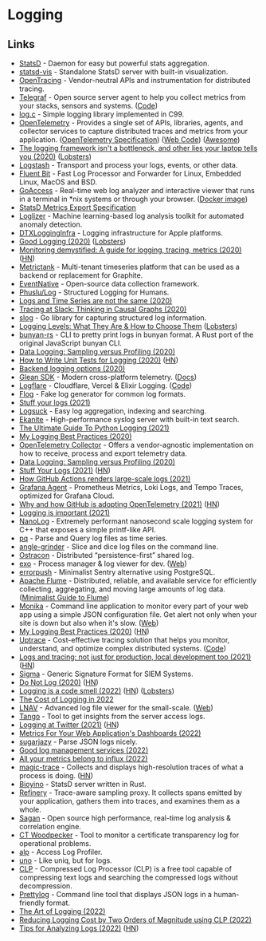 # Logging

## Links

- [StatsD](https://github.com/statsd/statsd) - Daemon for easy but powerful stats aggregation.
- [statsd-vis](https://github.com/rapidloop/statsd-vis) - Standalone StatsD server with built-in visualization.
- [OpenTracing](https://opentracing.io/) - Vendor-neutral APIs and instrumentation for distributed tracing.
- [Telegraf](https://www.influxdata.com/time-series-platform/telegraf/) - Open source server agent to help you collect metrics from your stacks, sensors and systems. ([Code](https://github.com/influxdata/telegraf))
- [log.c](https://github.com/rxi/log.c) - Simple logging library implemented in C99.
- [OpenTelemetry](https://opentelemetry.io/) - Provides a single set of APIs, libraries, agents, and collector services to capture distributed traces and metrics from your application. ([OpenTelemetry Specification](https://github.com/open-telemetry/opentelemetry-specification)) ([Web Code](https://github.com/open-telemetry/opentelemetry.io)) ([Awesome](https://github.com/magsther/awesome-opentelemetry))
- [The logging framework isn't a bottleneck, and other lies your laptop tells you (2020)](https://tech.davis-hansson.com/p/tower/) ([Lobsters](https://lobste.rs/s/od1ehi/logging_framework_isn_t_bottleneck_other))
- [Logstash](https://github.com/elastic/logstash) - Transport and process your logs, events, or other data.
- [Fluent Bit](https://github.com/fluent/fluent-bit) - Fast Log Processor and Forwarder for Linux, Embedded Linux, MacOS and BSD.
- [GoAccess](https://github.com/allinurl/goaccess) - Real-time web log analyzer and interactive viewer that runs in a terminal in \*nix systems or through your browser. ([Docker image](https://github.com/hectorm/docker-goaccess))
- [StatsD Metrics Export Specification](https://github.com/b/statsd_spec)
- [Loglizer](https://github.com/logpai/loglizer) - Machine learning-based log analysis toolkit for automated anomaly detection.
- [DTXLoggingInfra](https://github.com/wix/DTXLoggingInfra) - Logging infrastructure for Apple platforms.
- [Good Logging (2020)](https://henrikwarne.com/2020/07/23/good-logging/) ([Lobsters](https://lobste.rs/s/d8dk4r/good_logging))
- [Monitoring demystified: A guide for logging, tracing, metrics (2020)](https://techbeacon.com/enterprise-it/monitoring-demystified-guide-logging-tracing-metrics) ([HN](https://news.ycombinator.com/item?id=24006697))
- [Metrictank](https://github.com/grafana/metrictank) - Multi-tenant timeseries platform that can be used as a backend or replacement for Graphite.
- [EventNative](https://github.com/ksensehq/eventnative) - Open-source data collection framework.
- [Phuslu/Log](https://github.com/phuslu/log) - Structured Logging for Humans.
- [Logs and Time Series are not the same (2020)](https://www.philipotoole.com/logs-and-time-series-are-not-the-same/)
- [Tracing at Slack: Thinking in Causal Graphs (2020)](https://slack.engineering/tracing-at-slack-thinking-in-causal-graphs/)
- [slog](https://github.com/monzo/slog) - Go library for capturing structured log information.
- [Logging Levels: What They Are & How to Choose Them](https://sematext.com/blog/logging-levels/) ([Lobsters](https://lobste.rs/s/xilpkm/logging_levels_what_they_are_how_choose))
- [bunyan-rs](https://github.com/LukeMathWalker/bunyan) - CLI to pretty print logs in bunyan format. A Rust port of the original JavaScript bunyan CLI.
- [Data Logging: Sampling versus Profiling (2020)](https://medium.com/whylabs/data-logging-sampling-versus-profiling-96fa8997f5f5)
- [How to Write Unit Tests for Logging (2020)](https://principal-it.eu/2020/11/unit-tests-for-logging/) ([HN](https://news.ycombinator.com/item?id=25057372))
- [Backend logging options (2020)](https://twitter.com/frankdilo/status/1339485218881748992)
- [Glean SDK](https://github.com/mozilla/glean) - Modern cross-platform telemetry. ([Docs](https://mozilla.github.io/glean/book/index.html))
- [Logflare](https://logflare.app/) - Cloudflare, Vercel & Elixir Logging. ([Code](https://github.com/Logflare/logflare))
- [Flog](https://github.com/mingrammer/flog) - Fake log generator for common log formats.
- [Stuff your logs (2021)](https://engineering.backtrace.io/2021-01-11-stuff-your-logs/)
- [Logsuck](https://github.com/JackBister/logsuck) - Easy log aggregation, indexing and searching.
- [Ekanite](https://github.com/ekanite/ekanite) - High-performance syslog server with built-in text search.
- [The Ultimate Guide To Python Logging (2021)](https://khashtamov.com/en/ultimate-guide-to-python-logging/)
- [My Logging Best Practices (2020)](https://tuhrig.de/my-logging-best-practices/)
- [OpenTelemetry Collector](https://github.com/open-telemetry/opentelemetry-collector) - Offers a vendor-agnostic implementation on how to receive, process and export telemetry data.
- [Data Logging: Sampling versus Profiling (2020)](https://whylabs.ai/blog/posts/data-logging-sampling-versus-profiling)
- [Stuff Your Logs (2021)](https://pvk.ca/Blog/2021/01/11/stuff-your-logs/) ([HN](https://news.ycombinator.com/item?id=26510530))
- [How GitHub Actions renders large-scale logs (2021)](https://github.blog/2021-03-25-how-github-actions-renders-large-scale-logs/)
- [Grafana Agent](https://github.com/grafana/agent) - Prometheus Metrics, Loki Logs, and Tempo Traces, optimized for Grafana Cloud.
- [Why and how GitHub is adopting OpenTelemetry (2021)](https://github.blog/2021-05-26-why-and-how-github-is-adopting-opentelemetry/) ([HN](https://news.ycombinator.com/item?id=27294890))
- [Logging is important (2021)](https://gcollazo.com/logging-is-important/)
- [NanoLog](https://github.com/PlatformLab/NanoLog) - Extremely performant nanosecond scale logging system for C++ that exposes a simple printf-like API.
- [pq](https://github.com/iximiuz/pq) - Parse and Query log files as time series.
- [angle-grinder](https://github.com/rcoh/angle-grinder) - Slice and dice log files on the command line.
- [Ostracon](https://github.com/nathanieltornow/ostracon) - Distributed “persistence-first” shared log.
- [exo](https://github.com/deref/exo) - Process manager & log viewer for dev. ([Web](https://exo.deref.io/))
- [errorpush](https://github.com/hauxir/errorpush) - Minimalist Sentry alternative using PostgreSQL.
- [Apache Flume](https://flume.apache.org/) - Distributed, reliable, and available service for efficiently collecting, aggregating, and moving large amounts of log data. ([Minimalist Guide to Flume](https://tech.marksblogg.com/minimalist-guide-tutorial-flume.html))
- [Monika](https://github.com/hyperjumptech/monika) - Command line application to monitor every part of your web app using a simple JSON configuration file. Get alert not only when your site is down but also when it's slow. ([Web](https://monika.hyperjump.tech/))
- [My Logging Best Practices (2020)](https://tuhrig.de/my-logging-best-practices/) ([HN](https://news.ycombinator.com/item?id=28759492))
- [Uptrace](https://uptrace.dev/) - Cost-effective tracing solution that helps you monitor, understand, and optimize complex distributed systems. ([Code](https://github.com/uptrace/uptrace))
- [Logs and tracing: not just for production, local development too (2021)](https://incident.io/blog/tracing) ([HN](https://news.ycombinator.com/item?id=29187250))
- [Sigma](https://github.com/SigmaHQ/sigma) - Generic Signature Format for SIEM Systems.
- [Do Not Log (2020)](https://sobolevn.me/2020/03/do-not-log) ([HN](https://news.ycombinator.com/item?id=29810389))
- [Logging is a code smell (2022)](https://dave.autonoma.ca/blog/2022/01/08/logging-code-smell/) ([HN](https://news.ycombinator.com/item?id=29869000)) ([Lobsters](https://lobste.rs/s/lucopv/logging_is_code_smell))
- [The Cost of Logging in 2022](https://www.nearform.com/blog/the-cost-of-logging-in-2022/)
- [LNAV](https://github.com/tstack/lnav) - Advanced log file viewer for the small-scale. ([Web](https://lnav.org/))
- [Tango](https://github.com/roma-glushko/tango) - Tool to get insights from the server access logs.
- [Logging at Twitter (2021)](https://blog.twitter.com/engineering/en_us/topics/infrastructure/2021/logging-at-twitter-updated) ([HN](https://news.ycombinator.com/item?id=30393683))
- [Metrics For Your Web Application's Dashboards (2022)](https://sirupsen.com/metrics)
- [sugarjazy](https://github.com/chmouel/sugarjazy) - Parse JSON logs nicely.
- [Good log management services (2022)](https://twitter.com/buildsghost/status/1508572689820127233)
- [All your metrics belong to influx (2022)](https://hannes.robur.coop/Posts/Monitoring)
- [magic-trace](https://github.com/janestreet/magic-trace) - Collects and displays high-resolution traces of what a process is doing. ([HN](https://news.ycombinator.com/item?id=31121319))
- [Bioyino](https://github.com/avito-tech/bioyino) - StatsD server written in Rust.
- [Refinery](https://github.com/honeycombio/refinery) - Trace-aware sampling proxy. It collects spans emitted by your application, gathers them into traces, and examines them as a whole.
- [Sagan](https://github.com/quadrantsec/sagan) - Open source high performance, real-time log analysis & correlation engine.
- [CT Woodpecker](https://github.com/letsencrypt/ct-woodpecker) - Tool to monitor a certificate transparency log for operational problems.
- [alp](https://github.com/tkuchiki/alp) - Access Log Profiler.
- [uno](https://github.com/psykhi/uno) - Like uniq, but for logs.
- [CLP](https://github.com/y-scope/clp) - Compressed Log Processor (CLP) is a free tool capable of compressing text logs and searching the compressed logs without decompression.
- [Prettylog](https://github.com/globocom/prettylog) - Command line tool that displays JSON logs in a human-friendly format.
- [The Art of Logging (2022)](https://medium.com/@JaouherK/creating-a-human-and-machine-freindly-logging-format-bb6d4bb01dca)
- [Reducing Logging Cost by Two Orders of Magnitude using CLP (2022)](https://www.uber.com/blog/reducing-logging-cost-by-two-orders-of-magnitude-using-clp/)
- [Tips for Analyzing Logs (2022)](https://jvns.ca/blog/2022/12/07/tips-for-analyzing-logs/) ([HN](https://news.ycombinator.com/item?id=33971432))
